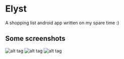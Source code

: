 Elyst
========

A shopping list android app written on my spare time :)

Some screenshots
----------------

![alt tag](http://sybiload.com/misc/public/github/elyst_screen_1.png)
![alt tag](http://sybiload.com/misc/public/github/elyst_screen_2.png)
![alt tag](http://sybiload.com/misc/public/github/elyst_screen_3.png)
